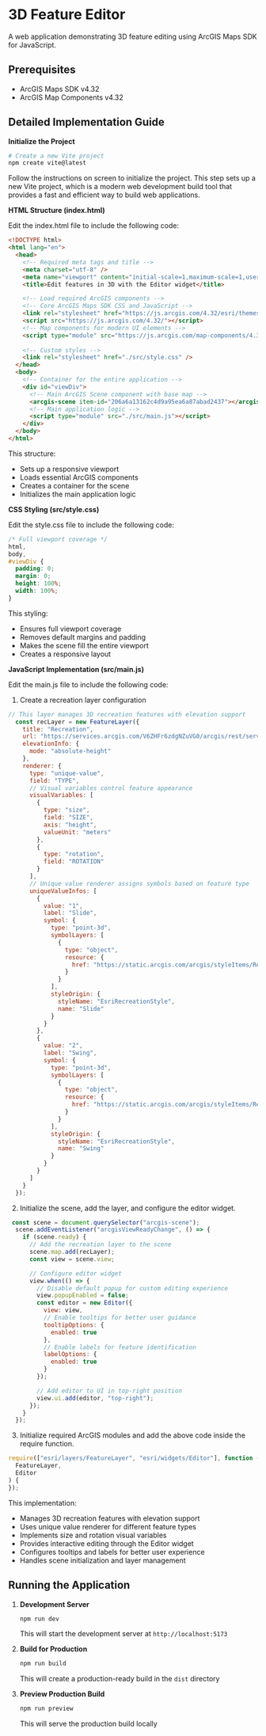 # 3D Feature Editor

A web application demonstrating 3D feature editing using ArcGIS Maps SDK for JavaScript.

## Prerequisites

- ArcGIS Maps SDK v4.32
- ArcGIS Map Components v4.32

## Detailed Implementation Guide

**Initialize the Project**
   ```bash
   # Create a new Vite project
   npm create vite@latest
   ```
   Follow the instructions on screen to initialize the project. This step sets up a new Vite project, which is a modern web development build tool that provides a fast and efficient way to build web applications.

**HTML Structure (index.html)**

Edit the index.html file to include the following code:

```html
<!DOCTYPE html>
<html lang="en">
  <head>
    <!-- Required meta tags and title -->
    <meta charset="utf-8" />
    <meta name="viewport" content="initial-scale=1,maximum-scale=1,user-scalable=no" />
    <title>Edit features in 3D with the Editor widget</title>

    <!-- Load required ArcGIS components -->
    <!-- Core ArcGIS Maps SDK CSS and JavaScript -->
    <link rel="stylesheet" href="https://js.arcgis.com/4.32/esri/themes/light/main.css" />
    <script src="https://js.arcgis.com/4.32/"></script>
    <!-- Map components for modern UI elements -->
    <script type="module" src="https://js.arcgis.com/map-components/4.32/arcgis-map-components.esm.js"></script>
    
    <!-- Custom styles -->
    <link rel="stylesheet" href="./src/style.css" />
  </head>
  <body>
    <!-- Container for the entire application -->
    <div id="viewDiv">
      <!-- Main ArcGIS Scene component with base map -->
      <arcgis-scene item-id="206a6a13162c4d9a95ea6a87abad2437"></arcgis-scene>
      <!-- Main application logic -->
      <script type="module" src="./src/main.js"></script>
    </div>
  </body>
</html>
```

This structure:
- Sets up a responsive viewport
- Loads essential ArcGIS components
- Creates a container for the scene
- Initializes the main application logic

**CSS Styling (src/style.css)**

Edit the style.css file to include the following code:

```css
/* Full viewport coverage */
html,
body,
#viewDiv {
  padding: 0;
  margin: 0;
  height: 100%;
  width: 100%;
}
```

This styling:
- Ensures full viewport coverage
- Removes default margins and padding
- Makes the scene fill the entire viewport
- Creates a responsive layout

**JavaScript Implementation (src/main.js)**

Edit the main.js file to include the following code:

1. Create a recreation layer configuration

```javascript
// This layer manages 3D recreation features with elevation support
  const recLayer = new FeatureLayer({
    title: "Recreation",
    url: "https://services.arcgis.com/V6ZHFr6zdgNZuVG0/arcgis/rest/services/EditableFeatures3D/FeatureServer/1",
    elevationInfo: {
      mode: "absolute-height"
    },
    renderer: {
      type: "unique-value",
      field: "TYPE",
      // Visual variables control feature appearance
      visualVariables: [
        {
          type: "size",
          field: "SIZE",
          axis: "height",
          valueUnit: "meters"
        },
        {
          type: "rotation",
          field: "ROTATION"
        }
      ],
      // Unique value renderer assigns symbols based on feature type
      uniqueValueInfos: [
        {
          value: "1",
          label: "Slide",
          symbol: {
            type: "point-3d",
            symbolLayers: [
              {
                type: "object",
                resource: {
                  href: "https://static.arcgis.com/arcgis/styleItems/Recreation/gltf/resource/Slide.glb"
                }
              }
            ],
            styleOrigin: {
              styleName: "EsriRecreationStyle",
              name: "Slide"
            }
          }
        },
        {
          value: "2",
          label: "Swing",
          symbol: {
            type: "point-3d",
            symbolLayers: [
              {
                type: "object",
                resource: {
                  href: "https://static.arcgis.com/arcgis/styleItems/Recreation/gltf/resource/Swing.glb"
                }
              }
            ],
            styleOrigin: {
              styleName: "EsriRecreationStyle",
              name: "Swing"
            }
          }
        }
      ]
    }
  });
```

2. Initialize the scene, add the layer, and configure the editor widget.

```javascript
 const scene = document.querySelector("arcgis-scene");
  scene.addEventListener("arcgisViewReadyChange", () => {
    if (scene.ready) {
      // Add the recreation layer to the scene
      scene.map.add(recLayer);
      const view = scene.view;

      // Configure editor widget
      view.when(() => {
        // Disable default popup for custom editing experience
        view.popupEnabled = false;
        const editor = new Editor({
          view: view,
          // Enable tooltips for better user guidance
          tooltipOptions: {
            enabled: true
          },
          // Enable labels for feature identification
          labelOptions: {
            enabled: true
          }
        });

        // Add editor to UI in top-right position
        view.ui.add(editor, "top-right");
      });
    }
  });
```

3. Initialize required ArcGIS modules and add the above code inside the require function.

```javascript
require(["esri/layers/FeatureLayer", "esri/widgets/Editor"], function (
  FeatureLayer,
  Editor
) { 
});
```

This implementation:
- Manages 3D recreation features with elevation support
- Uses unique value renderer for different feature types
- Implements size and rotation visual variables
- Provides interactive editing through the Editor widget
- Configures tooltips and labels for better user experience
- Handles scene initialization and layer management

## Running the Application

1. **Development Server**
   ```bash
   npm run dev
   ```
   This will start the development server at `http://localhost:5173`

2. **Build for Production**
   ```bash
   npm run build
   ```
   This will create a production-ready build in the `dist` directory

3. **Preview Production Build**
   ```bash
   npm run preview
   ```
   This will serve the production build locally